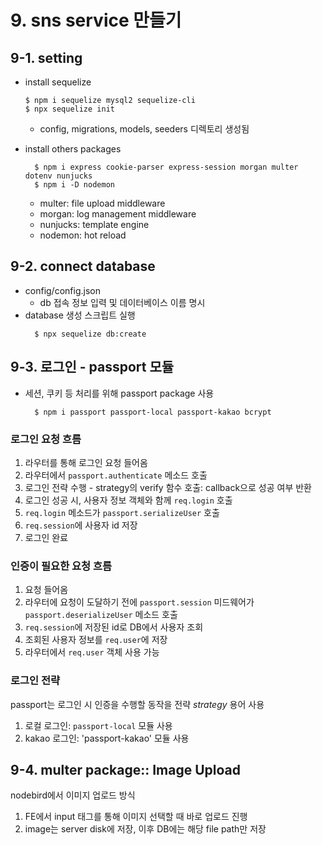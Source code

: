 # 9. sns service 만들기

## 9-1. setting

- install sequelize
  ```shell
  $ npm i sequelize mysql2 sequelize-cli
  $ npx sequelize init
  ```
  - config, migrations, models, seeders 디렉토리 생성됨

- install others packages
  ```shell
    $ npm i express cookie-parser express-session morgan multer dotenv nunjucks
    $ npm i -D nodemon    
  ```
  - multer: file upload middleware
  - morgan: log management middleware
  - nunjucks: template engine
  - nodemon: hot reload


## 9-2. connect database

- config/config.json
  - db 접속 정보 입력 및 데이터베이스 이름 명시
- database 생성 스크립트 실행
  ```shell
    $ npx sequelize db:create
  ```

## 9-3. 로그인 - passport 모듈
- 세션, 쿠키 등 처리를 위해 passport package 사용
  ```shell
    $ npm i passport passport-local passport-kakao bcrypt
  ```

### 로그인 요청 흐름
1. 라우터를 통해 로그인 요청 들어옴
2. 라우터에서 `passport.authenticate` 메소드 호출
3. 로그인 전략 수행 - strategy의 verify 함수 호출: callback으로 성공 여부 반환
4. 로그인 성공 시, 사용자 정보 객체와 함께 `req.login` 호출
5. `req.login` 메소드가 `passport.serializeUser` 호출
6. `req.session`에 사용자 id 저장
7. 로그인 완료

### 인증이 필요한 요청 흐름
1. 요청 들어옴
2. 라우터에 요청이 도달하기 전에 `passport.session` 미드웨어가 `passport.deserializeUser` 메소드 호출
3. `req.session`에 저장된 id로 DB에서 사용자 조회
4. 조회된 사용자 정보를 `req.user`에 저장
5. 라우터에서 `req.user` 객체 사용 가능

### 로그인 전략
passport는 로그인 시 인증을 수행할 동작을 전략 *strategy* 용어 사용

1. 로컬 로그인: `passport-local` 모듈 사용
2. kakao 로그인: 'passport-kakao' 모듈 사용

## 9-4. multer package:: Image Upload
nodebird에서 이미지 업로드 방식
1. FE에서 input 태그를 통해 이미지 선택할 때 바로 업로드 진행
2. image는 server disk에 저장, 이후 DB에는 해당 file path만 저장

